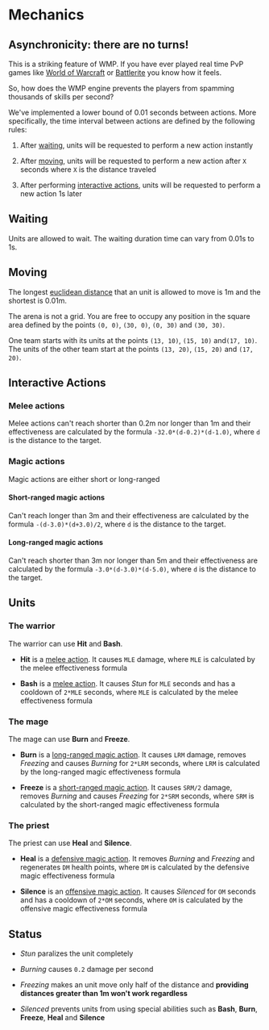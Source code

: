 # Mechanics

## Asynchronicity: there are no turns!

This is a striking feature of WMP. If you have ever played real time PvP games
like [World of Warcraft](https://worldofwarcraft.com) or
[Battlerite](https://www.battlerite.com/) you know how it feels.

So, how does the WMP engine prevents the players from spamming thousands of skills
per second?

We've implemented a lower bound of 0.01 seconds between actions. More specifically,
the time interval between actions are defined by the following rules:

1. After [waiting](#waiting), units will be requested to perform a new action
instantly

2. After [moving](#moving), units will be requested to perform a new action after
`X` seconds where `X` is the distance traveled

3. After performing [interactive actions](#interactive-actions), units will be
requested to perform a new action 1s later

## Waiting

Units are allowed to wait. The waiting duration time can vary from 0.01s to 1s.

## Moving

The longest [euclidean distance](https://en.wikipedia.org/wiki/Euclidean_distance)
that an unit is allowed to move is 1m and the shortest is 0.01m.

The arena is not a grid. You are free to occupy any position in the square area
defined by the points `(0, 0)`, `(30, 0)`, `(0, 30)` and `(30, 30)`.

One team starts with its units at the points `(13, 10)`, `(15, 10)` and`(17, 10)`.
The units of the other team start at the points `(13, 20)`, `(15, 20)` and
`(17, 20)`.

## Interactive Actions

### Melee actions

Melee actions can't reach shorter than 0.2m nor longer than 1m and their
effectiveness are calculated by the formula `-32.0*(d-0.2)*(d-1.0)`, where `d` is
the distance to the target.

### Magic actions

Magic actions are either short or long-ranged

#### Short-ranged magic actions

Can't reach longer than 3m and their effectiveness are calculated by the
formula `-(d-3.0)*(d+3.0)/2`, where `d` is the distance to the target.

#### Long-ranged magic actions

Can't reach shorter than 3m nor longer than 5m and their effectiveness are
calculated by the formula `-3.0*(d-3.0)*(d-5.0)`, where `d` is the distance to
the target.

## Units

### The warrior

The warrior can use **Hit** and **Bash**.

* **Hit** is a [melee action](#melee-actions). It causes `MLE` damage, where `MLE`
is calculated by the melee effectiveness formula

* **Bash** is a [melee action](#melee-actions). It causes _Stun_ for `MLE` seconds
and has a cooldown of `2*MLE` seconds, where `MLE` is calculated by the melee
effectiveness formula

### The mage

The mage can use **Burn** and **Freeze**.

* **Burn** is a [long-ranged magic action](#long-ranged-magic-actions). It causes
`LRM` damage, removes _Freezing_ and causes _Burning_ for `2*LRM` seconds, where
`LRM` is calculated by the long-ranged magic effectiveness formula

* **Freeze** is a [short-ranged magic action](#short-ranged-magic-actions). It
causes `SRM/2` damage, removes _Burning_ and causes _Freezing_ for `2*SRM`
seconds, where `SRM` is calculated by the short-ranged magic effectiveness formula

### The priest

The priest can use **Heal** and **Silence**.

* **Heal** is a [defensive magic action](#defensive-magic-actions). It removes
_Burning_ and _Freezing_ and regenerates `DM` health points, where `DM` is
calculated by the defensive magic effectiveness formula

* **Silence** is an [offensive magic action](#offensive-magic-actions). It causes
_Silenced_ for `OM` seconds and has a cooldown of `2*OM` seconds, where `OM` is
calculated by the offensive magic effectiveness formula

## Status

* _Stun_ paralizes the unit completely

* _Burning_ causes `0.2` damage per second

* _Freezing_ makes an unit move only half of the distance and **providing
  distances greater than 1m won't work regardless**

* _Silenced_ prevents units from using special abilities such as
  **Bash**, **Burn**, **Freeze**, **Heal** and **Silence**
